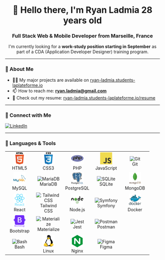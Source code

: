 <h1 align="center">👋 Hello there, I'm Ryan Ladmia 28 years old</h1>
<h3 align="center">Full Stack Web & Mobile Developer from Marseille, France</h3>
<p align="center">I'm currently looking for a <strong>work-study position starting in September</strong> as part of a CDA (Application Developer Designer) training program.</p>

---

### 🚀 About Me

- 👨‍💻 My major projects are available on [ryan-ladmia.students-laplateforme.io](https://ryan-ladmia.students-laplateforme.io)  
- 📫 How to reach me: **ryan.ladmia@gmail.com**  
- 📄 Check out my resume: [ryan-ladmia.students-laplateforme.io/resume](https://ryan-ladmia.students-laplateforme.io/resume)  

---

### 🤝 Connect with Me

<p align="left">
  <a href="https://linkedin.com/in/ryan-ladmia" target="_blank">
    <img src="https://raw.githubusercontent.com/rahuldkjain/github-profile-readme-generator/master/src/images/icons/Social/linked-in-alt.svg" alt="LinkedIn" height="30" width="40" />
  </a>
</p>

---

### 🧰 Languages & Tools

<p align="center">
  <table>
    <tr>
      <td align="center" width="80">
        <img src="https://raw.githubusercontent.com/devicons/devicon/master/icons/html5/html5-original-wordmark.svg" width="40" height="40" alt="HTML5"><br>HTML5
      </td>
      <td align="center" width="80">
        <img src="https://raw.githubusercontent.com/devicons/devicon/master/icons/css3/css3-original-wordmark.svg" width="40" height="40" alt="CSS3"><br>CSS3
      </td>
      <td align="center" width="80">
        <img src="https://raw.githubusercontent.com/devicons/devicon/master/icons/php/php-original.svg" width="40" height="40" alt="PHP"><br>PHP
      </td>
      <td align="center" width="80">
        <img src="https://raw.githubusercontent.com/devicons/devicon/master/icons/javascript/javascript-original.svg" width="40" height="40" alt="JavaScript"><br>JavaScript
      </td>
      <td align="center" width="80">
        <img src="https://www.vectorlogo.zone/logos/git-scm/git-scm-icon.svg" width="40" height="40" alt="Git"><br>Git
      </td
    </tr>
    <tr>
      <td align="center" width="80">
        <img src="https://raw.githubusercontent.com/devicons/devicon/master/icons/mysql/mysql-original-wordmark.svg" width="40" height="40" alt="MySQL"><br>MySQL
      </td>
      <td align="center" width="80">
        <img src="https://www.vectorlogo.zone/logos/mariadb/mariadb-icon.svg" width="40" height="40" alt="MariaDB"><br>MariaDB
      </td>
      <td align="center" width="80">
        <img src="https://raw.githubusercontent.com/devicons/devicon/master/icons/postgresql/postgresql-original-wordmark.svg" width="40" height="40" alt="PostgreSQL"><br>PostgreSQL
      </td>
      <td align="center" width="80">
        <img src="https://www.vectorlogo.zone/logos/sqlite/sqlite-icon.svg" width="40" height="40" alt="SQLite"><br>SQLite
      </td>
      <td align="center" width="80">
        <img src="https://raw.githubusercontent.com/devicons/devicon/master/icons/mongodb/mongodb-original-wordmark.svg" width="40" height="40" alt="MongoDB"><br>MongoDB
      </td>
    </tr>
    <tr>
      <td align="center" width="80">
        <img src="https://raw.githubusercontent.com/devicons/devicon/master/icons/react/react-original-wordmark.svg" width="40" height="40" alt="React"><br>React
      </td>
      <td align="center" width="80">
        <img src="https://www.vectorlogo.zone/logos/tailwindcss/tailwindcss-icon.svg" width="40" height="40" alt="Tailwind CSS"><br>Tailwind CSS
      </td>
      <td align="center" width="80">
        <img src="https://raw.githubusercontent.com/devicons/devicon/master/icons/nodejs/nodejs-original-wordmark.svg" width="40" height="40" alt="Node.js"><br>Node.js
      </td>
      <td align="center" width="80">
        <img src="https://symfony.com/logos/symfony_black_03.svg" width="40" height="40" alt="Symfony"><br>Symfony
      </td>
      <td align="center" width="80">
        <img src="https://raw.githubusercontent.com/devicons/devicon/master/icons/docker/docker-original-wordmark.svg" width="40" height="40" alt="Docker"><br>Docker
      </td>
    </tr>
    <tr>
      <td align="center" width="80">
        <img src="https://raw.githubusercontent.com/devicons/devicon/master/icons/bootstrap/bootstrap-plain-wordmark.svg" width="40" height="40" alt="Bootstrap"><br>Bootstrap
      </td>
      <td align="center" width="80">
        <img src="https://raw.githubusercontent.com/prplx/svg-logos/5585531d45d294869c4eaab4d7cf2e9c167710a9/svg/materialize.svg" width="40" height="40" alt="Materialize"<br>Materialize
      </td>
      <td align="center" width="80">
        <img src="https://www.vectorlogo.zone/logos/jestjsio/jestjsio-icon.svg" width="40" height="40" alt="Jest"><br>Jest
      </td>
      <td align="center" width="80">
        <img src="https://www.vectorlogo.zone/logos/getpostman/getpostman-icon.svg" width="40" height="40" alt="Postman"><br>Postman
      </td>
    </tr>
    <tr>
      <td align="center" width="80">
        <img src="https://www.vectorlogo.zone/logos/gnu_bash/gnu_bash-icon.svg" width="40" height="40" alt="Bash"><br>Bash
      </td>
      <td align="center" width="80">
        <img src="https://raw.githubusercontent.com/devicons/devicon/master/icons/linux/linux-original.svg" width="40" height="40" alt="Linux"><br>Linux
      </td>
      <td align="center" width="80">
        <img src="https://raw.githubusercontent.com/devicons/devicon/master/icons/nginx/nginx-original.svg" width="40" height="40" alt="Nginx"><br>Nginx
      </td>
      <td align="center" width="80">
        <img src="https://www.vectorlogo.zone/logos/figma/figma-icon.svg" width="40" height="40" alt="Figma"><br>Figma
      </td>
    </tr>
  </table>
</p>
